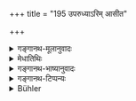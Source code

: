 +++
title = "195 उपरुध्याऽरिम् आसीत"

+++

<details><summary>गङ्गानथ-मूलानुवादः</summary>

After having besieged the foe, he shall halt, and proceed to harass his kingdom and continually vitiate his supply of fodder, food, water and fuel.—(195)
</details>

<details><summary>मेधातिथिः</summary>

उपरोधस् तथा कर्तव्यो यथा न कश्चिन् निष्क्रामति किंचित् प्रविशति । **राष्ट्रं** दुर्गाद् बहिर् देशः । तस्योपपीडनं स्वदेशापवाहोपमर्द्दनादिभिः । **यवसा**दीनां दूषणं विनाशनम्, असद्द्रव्यमिश्रणादिभिः ॥ ७.१९५ ॥
</details>

<details><summary>गङ्गानथ-भाष्यानुवादः</summary>

The siege has to be laid in such a manner that no one is allowed to enter nor any one allowed to get out

‘*Kingdom*’—*i.e*. territories outside the fortress occupied by the enemy.—This shall be ‘*harassed*’;—by kidnapping the inhabitants and persecuting them in various ways.

The ‘*vitiating*’ of fodder etc. consists in spoiling them by mixing undesirable things with them.—(195).
</details>

<details><summary>गङ्गानथ-टिप्पन्यः</summary>

This verse is quoted in *Mitākṣarā* (on 1.342), in support of the view
that before a country has been entirely subjected, the conqueror should
do nothing for the sake of the people of that country;—in
*Parāśaramādhava* (Ācāra, p. 402);—and in *Vīramitrodaya* (Rājanīti, p.
403).
</details>

<details><summary>Bühler</summary>

195	When he has shut up his foe (in a town), let him sit encamped, harass his kingdom, and continually spoil his grass, food, fuel, and water.
</details>
